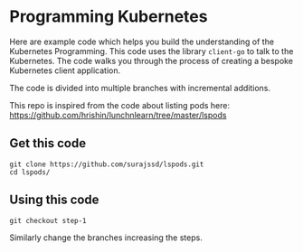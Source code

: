 # Programming Kubernetes

Here are example code which helps you build the understanding of the Kubernetes Programming. This code uses the library `client-go` to talk to the Kubernetes. The code walks you through the process of creating a bespoke Kubernetes client application.

The code is divided into multiple branches with incremental additions.

This repo is inspired from the code about listing pods here: https://github.com/hrishin/lunchnlearn/tree/master/lspods

## Get this code

```
git clone https://github.com/surajssd/lspods.git
cd lspods/
```

## Using this code

```
git checkout step-1
```

Similarly change the branches increasing the steps.
